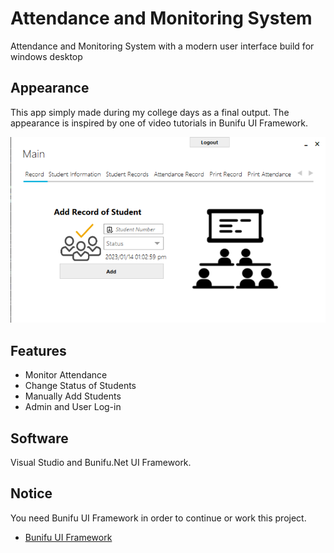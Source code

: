 # Attendance and Monitoring System

Attendance and Monitoring System with a modern user interface build for windows desktop

## Appearance

This app simply made during my college days as a final output.
The appearance is inspired by one of video tutorials in Bunifu UI Framework. 

![Monitoing](https://github.com/Cerezaaaa/Car-Parking-Monitoring-System/blob/master/Untitled.png)

## Features
* Monitor Attendance
* Change Status of Students
* Manually Add Students
* Admin and User Log-in

## Software
Visual Studio and Bunifu.Net UI Framework.

## Notice
You need Bunifu UI Framework in order to continue or work this project. 
* <a href="https://bunifuframework.com"> Bunifu UI Framework </a>
